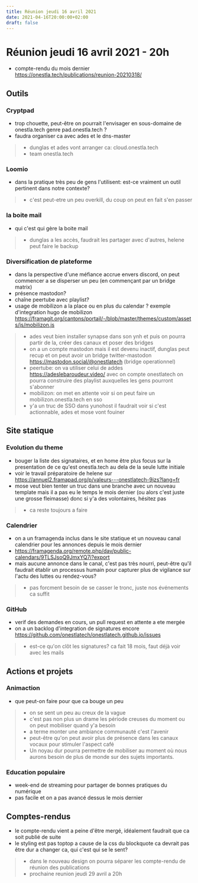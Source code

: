 ```yaml
---
title: Réunion jeudi 16 avril 2021
date: 2021-04-16T20:00:00+02:00
draft: false
---
```


# Réunion jeudi 16 avril 2021 - 20h

- compte-rendu du mois dernier https://onestla.tech/publications/reunion-20210318/

## Outils

### Cryptpad

- trop chouette, peut-être on pourrait l'envisager en sous-domaine de onestla.tech genre pad.onestla.tech ?
- faudra organiser ca avec ades et le dns-master

> - dunglas et ades vont arranger ca: cloud.onestla.tech
> - team onestla.tech

### Loomio

- dans la pratique très peu de gens l'utilisent: est-ce vraiment un outil pertinent dans notre contexte?

> - c'est peut-etre un peu overkill, du coup on peut en fait s'en passer

### la boite mail 

- qui c'est qui gère la boite mail

> - dunglas a les accès, faudrait les partager avec d'autres, helene peut faire le backup

### Diversification de plateforme

- dans la perspective d'une méfiance accrue envers discord, on peut commencer a se disperser un peu (en commençant par un bridge matrix) 
- présence mastodon?
- chaîne peertube avec playlist?
- usage de mobilizon a la place ou en plus du calendar ? exemple d'integration hugo de mobilizon https://framagit.org/cantons/portail/-/blob/master/themes/custom/assets/js/mobilizon.js 

> - ades veut bien installer synapse dans son ynh et puis on pourra partir de la, créer des canaux et poser des bridges
> - on a un compte mastodon mais il est devenu inactif, dunglas peut recup et on peut avoir un bridge twitter-mastodon https://mastodon.social/@onestlatech (bridge operationnel)
> - peertube: on va utiliser celui de addes https://adeslebaroudeur.video/ avec on compte onestlatech on pourra construire des playlist auxquelles les gens pourront s'abonner
> - mobilizon: on met en attente voir si on peut faire un mobilizon.onestla.tech en sso
> - y'a un truc de SSO dans yunohost il faudrait voir si c'est actionnable, ades et mose vont fouiner

## Site statique

### Evolution du theme

- bouger la liste des signataires, et en home être plus focus sur la presentation de ce qu'est onestla.tech au dela de la seule lutte initiale
- voir le travail préparatoire de helene sur https://annuel2.framapad.org/p/valeurs---onestlatech-9jzs?lang=fr
- mose veut bien tenter un truc dans une branche avec un nouveau template mais il a pas eu le temps le mois dernier (ou alors c'est juste une grosse fleimasse) donc si y'a des volontaires, hésitez pas

> - ca reste toujours a faire

### Calendrier

- on a un framagenda inclus dans le site statique et un nouveau canal calendrier pour les annonces depuis le mois dernier
- https://framagenda.org/remote.php/dav/public-calendars/9TLSJsoQ9JmxYQ7i?export
- mais aucune annonce dans le canal, c'est pas très nourri, peut-être qu'il faudrait établir un processus humain pour capturer plus de vigilance sur l'actu des luttes ou rendez-vous?

> - pas forcment besoin de se casser le tronc, juste nos événements ca suffit

### GitHub

- verif des demandes en cours, un pull request en attente a ete mergée
- on a un backlog d'integration de signatures encore https://github.com/onestlatech/onestlatech.github.io/issues

> - est-ce qu'on clôt les signatures? ca fait 18 mois, faut déjà voir avec les mails

## Actions et projets

### Animaction

- que peut-on faire pour que ca bouge un peu

> - on se sent un peu au creux de la vague
> - c'est pas non plus un drame les période creuses du moment ou on peut mobiliser quand y'a besoin
> - a terme monter une ambiance communauté c'est l'avenir
> - peut-être qu'on peut avoir plus de présence dans les canaux vocaux pour stimuler l'aspect café
> - Un noyau dur pourra permettre de mobiliser au moment où nous aurons besoin de plus de monde sur des sujets importants. 

### Education populaire

- week-end de streaming pour partager de bonnes pratiques du numérique
- pas facile et on a pas avancé dessus le mois dernier

## Comptes-rendus

- le compte-rendu vient a peine d'être mergé, idéalement faudrait que ca soit publié de suite
- le styling est pas toptop a cause de la css du blockquote ca devrait pas être dur a changer ca, qui c'est qui se le sent?

> - dans le nouveau design on pourra séparer les compte-rendu de réunion des publications
> - prochaine reunion jeudi 29 avril a 20h

